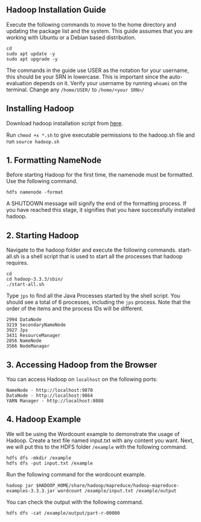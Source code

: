 ## Hadoop Installation Guide

Execute the following commands to move to the home directory and updating the package list and the system. This guide assumes that you are working with Ubuntu or a Debian based distribution.
```
cd
sudo apt update -y
sudo apt upgrade -y
```
The commands in the guide use USER as the notation for your username, this should be your SRN in lowercase. This is important since the auto-evaluation depends on it. Verify your username by running `whoami`
on the terminal.
Change any `/home/USER/` to `/home/<your SRN>/`

## Installing Hadoop
Download hadoop installation script from [here](https://drive.google.com/file/d/1SNJFrFfIjpjoIg4SWhvYb1yip-sZMkjE/view?usp=sharing).

Run ```chmod +x *.sh``` to give executable permissions to the hadoop.sh file and run `source hadoop.sh`

## 1. Formatting NameNode
Before starting Hadoop for the first time, the namenode must be formatted. Use the following command.

`hdfs namenode -format`

A SHUTDOWN message will signify the end of the formatting process. If you have reached this stage, it signifies that you have successfully installed hadoop.


## 2. Starting Hadoop
Navigate to the hadoop folder and execute the following commands. start-all.sh is a shell script that is used to start all the processes that hadoop requires.



```
cd
cd hadoop-3.3.3/sbin/
./start-all.sh
```
Type `jps` to find all the Java Processes started by the shell script. You should see a total of 6 processes, including the `jps` process. Note that the order of the items and the process IDs will be different.

```
2994 DataNode
3219 SecondaryNameNode
3927 Jps
3431 ResourceManager
2856 NameNode
3566 NodeManager
```

## 3. Accessing Hadoop from the Browser
You can access Hadoop on `localhost` on the following ports:
```
NameNode - http://localhost:9870
DataNode - http://localhost:9864
YARN Manager - http://localhost:8088
```

## 4. Hadoop Example
We will be using the Wordcount example to demonstrate the usage of Hadoop.
Create a text file named input.txt with any content you want. Next, we will put
this to the HDFS folder `/example` with the following command.


```
hdfs dfs -mkdir /example
hdfs dfs -put input.txt /example
```

Run the following command for the wordcount example.

```
hadoop jar $HADOOP_HOME/share/hadoop/mapreduce/hadoop-mapreduce-
examples-3.3.3.jar wordcount /example/input.txt /example/output
```

You can check the output with the following command.

`hdfs dfs -cat /example/output/part-r-00000`